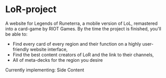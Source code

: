 # LoR-project

A website for Legends of Runeterra, a mobile version of LoL, remastered into a card-game by RIOT Games.
By the time the project is finished, you'll be able to:
  - Find every card of every region and their function on a highly user-friendly website interface,
  - Find the best content creators of LoR and the link to their channels,
  - All of meta-decks for the region you desire
  
 Currently implementing: Side Content
